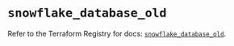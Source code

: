 # `snowflake_database_old`

Refer to the Terraform Registry for docs: [`snowflake_database_old`](https://registry.terraform.io/providers/snowflake-labs/snowflake/0.94.0/docs/resources/database_old).
